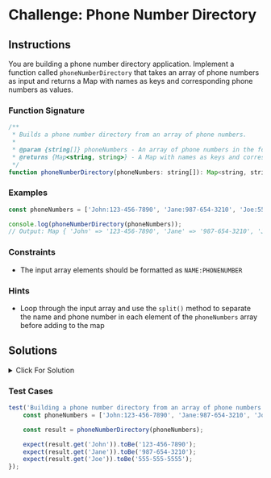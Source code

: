 # Challenge: Phone Number Directory

## Instructions

You are building a phone number directory application. Implement a function called `phoneNumberDirectory` that takes an array of phone numbers as input and returns a Map with names as keys and corresponding phone numbers as values.

### Function Signature

```js
/**
 * Builds a phone number directory from an array of phone numbers.
 *
 * @param {string[]} phoneNumbers - An array of phone numbers in the format "Name:PhoneNumber".
 * @returns {Map<string, string>} - A Map with names as keys and corresponding phone numbers as values.
 */
function phoneNumberDirectory(phoneNumbers: string[]): Map<string, string>
```

### Examples

```js
const phoneNumbers = ['John:123-456-7890', 'Jane:987-654-3210', 'Joe:555-555-5555'];

console.log(phoneNumberDirectory(phoneNumbers));
// Output: Map { 'John' => '123-456-7890', 'Jane' => '987-654-3210', 'Joe' => '555-555-5555' }
```

### Constraints

-   The input array elements should be formatted as `NAME:PHONENUMBER`

### Hints

-   Loop through the input array and use the `split()` method to separate the name and phone number in each element of the `phoneNumbers` array before adding to the map

## Solutions

<details>
  <summary>Click For Solution</summary>

```js
function phoneNumberDirectory(phoneNumbers) {
    const directory = new Map();

    for (const entry of phoneNumbers) {
        const [name, phoneNumber] = entry.split(':');
        directory.set(name, phoneNumber);
    }

    return directory;
}
```

### Explanation

-   Create a new Map called `directory`
-   Iterate through the `phoneNumbers` array using a `for...of` loop
-   Use the `split()` method to separate the name and phone number from each entry using the colon `:` as the separator
-   Set each name as the key and its corresponding phone number as the value in the Map
-   Return the `directory`, which now contains the phone number directory

</details>

### Test Cases

```js
test('Building a phone number directory from an array of phone numbers', () => {
    const phoneNumbers = ['John:123-456-7890', 'Jane:987-654-3210', 'Joe:555-555-5555'];

    const result = phoneNumberDirectory(phoneNumbers);

    expect(result.get('John')).toBe('123-456-7890');
    expect(result.get('Jane')).toBe('987-654-3210');
    expect(result.get('Joe')).toBe('555-555-5555');
});
```
